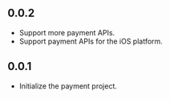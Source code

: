 ## 0.0.2

* Support more payment APIs.
* Support payment APIs for the iOS platform.

## 0.0.1

* Initialize the payment project.
